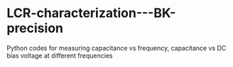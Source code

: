 # LCR-characterization---BK-precision
Python codes for measuring capacitance vs frequency, capacitance vs DC bias voltage at different frequencies
